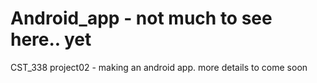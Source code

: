 # Android_app - not much to see here.. yet
CST_338 project02 - making an android app. more details to come soon
